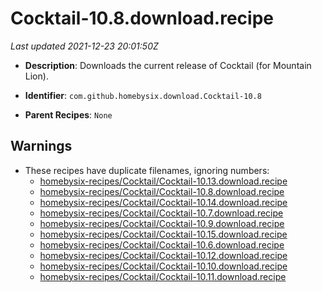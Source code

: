 # Cocktail-10.8.download.recipe

_Last updated 2021-12-23 20:01:50Z_

- **Description**: Downloads the current release of Cocktail (for Mountain Lion).

- **Identifier**: `com.github.homebysix.download.Cocktail-10.8`

- **Parent Recipes**: `None`


## Warnings

- These recipes have duplicate filenames, ignoring numbers:
    - [homebysix-recipes/Cocktail/Cocktail-10.13.download.recipe](/autopkg-dupe-tracker/homebysix-recipes/Cocktail/Cocktail-10.13.download.recipe)
    - [homebysix-recipes/Cocktail/Cocktail-10.8.download.recipe](/autopkg-dupe-tracker/homebysix-recipes/Cocktail/Cocktail-10.8.download.recipe)
    - [homebysix-recipes/Cocktail/Cocktail-10.14.download.recipe](/autopkg-dupe-tracker/homebysix-recipes/Cocktail/Cocktail-10.14.download.recipe)
    - [homebysix-recipes/Cocktail/Cocktail-10.7.download.recipe](/autopkg-dupe-tracker/homebysix-recipes/Cocktail/Cocktail-10.7.download.recipe)
    - [homebysix-recipes/Cocktail/Cocktail-10.9.download.recipe](/autopkg-dupe-tracker/homebysix-recipes/Cocktail/Cocktail-10.9.download.recipe)
    - [homebysix-recipes/Cocktail/Cocktail-10.15.download.recipe](/autopkg-dupe-tracker/homebysix-recipes/Cocktail/Cocktail-10.15.download.recipe)
    - [homebysix-recipes/Cocktail/Cocktail-10.6.download.recipe](/autopkg-dupe-tracker/homebysix-recipes/Cocktail/Cocktail-10.6.download.recipe)
    - [homebysix-recipes/Cocktail/Cocktail-10.12.download.recipe](/autopkg-dupe-tracker/homebysix-recipes/Cocktail/Cocktail-10.12.download.recipe)
    - [homebysix-recipes/Cocktail/Cocktail-10.10.download.recipe](/autopkg-dupe-tracker/homebysix-recipes/Cocktail/Cocktail-10.10.download.recipe)
    - [homebysix-recipes/Cocktail/Cocktail-10.11.download.recipe](/autopkg-dupe-tracker/homebysix-recipes/Cocktail/Cocktail-10.11.download.recipe)